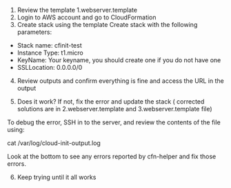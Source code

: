 
1. Review the template 1.webserver.template
2. Login to AWS account and go to CloudFormation
3. Create stack using the template Create stack with the following parameters:

* Stack name: cfinit-test
* Instance Type: t1.micro
* KeyName: Your keyname, you should create one if you do not have one
* SSLLocation: 0.0.0.0/0

4. Review outputs and confirm everything is fine and access the URL in the output

5. Does it work? If not, fix the error and update the stack ( corrected solutions are in 2.webserver.template and 3.webserver.template file)


To debug the error, SSH in to the server, and review the contents of the file using:

cat /var/log/cloud-init-output.log 

Look at the bottom to see any errors reported by cfn-helper and fix those errors. 

6. Keep trying until it all works
